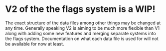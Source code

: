 # V2 of the the flags system is a WIP!

The exact structure of the data files among other things may be changed at any time. Generally speaking V2 is aiming to be much more flexible than V1 along with adding some new features and merging separate systems into the flags system. Documentation on what each data file is used for will not be available for now at least.